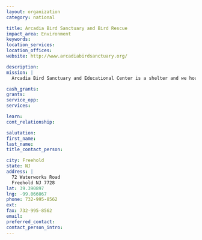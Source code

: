 ```yaml
---
layout: organization
category: national

title: Arcadia Bird Sanctuary and Bird Rescue
impact_area: Environment
keywords: 
location_services: 
location_offices: 
website: http://www.arcadiabirdsanctuary.org/‎

description: 
mission: |
  Arcadia Bird Sanctuary and Educational Center is a shelter and we house all our birds on premises.  We do not foster out our birds, but we are a sanctuary, offering a permanent home for companion birds that are no longer suitable to be pets.  Many of our residents have been abused or neglected.  Some are elderly and deserve a 'forever' home.  Some will be adopted to the perfect family.  We never make a determination on any bird until we know that bird well.

cash_grants: 
grants: 
service_opp: 
services: 

learn: 
cont_relationship: 

salutation: 
first_name: 
last_name: 
title_contact_person: 

city: Freehold
state: NJ
address: |
  72 Waterworks Road  
  Freehold NJ 7728
lat: 39.390897
lng: -99.066067
phone: 732-995-8562
ext: 
fax: 732-995-8562
email: 
preferred_contact: 
contact_person_intro: 
---
```

